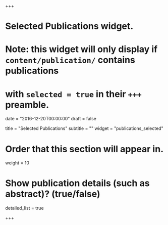 +++
# Selected Publications widget.
# Note: this widget will only display if `content/publication/` contains publications
# with `selected = true` in their `+++` preamble.

date = "2016-12-20T00:00:00"
draft = false

title = "Selected Publications"
subtitle = ""
widget = "publications_selected"

# Order that this section will appear in.
weight = 10

# Show publication details (such as abstract)? (true/false)
detailed_list = true

+++
